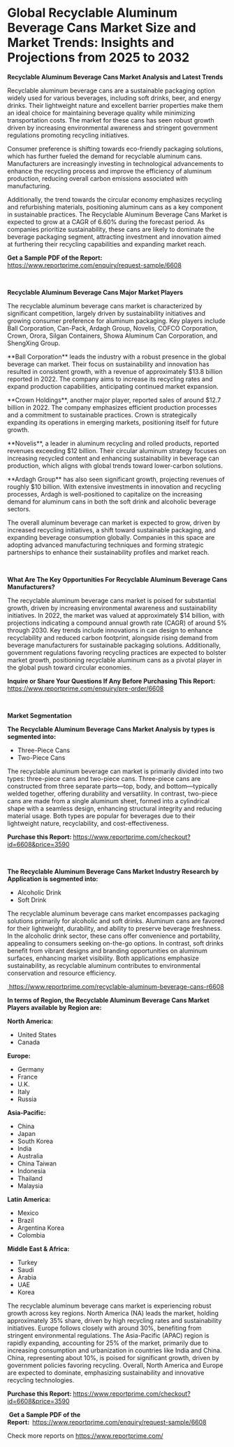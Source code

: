 <p><h1>Global Recyclable Aluminum Beverage Cans Market Size and Market Trends: Insights and Projections from 2025 to 2032</h1></p><p><strong>Recyclable Aluminum Beverage Cans Market Analysis and Latest Trends</strong></p>
<p><p>Recyclable aluminum beverage cans are a sustainable packaging option widely used for various beverages, including soft drinks, beer, and energy drinks. Their lightweight nature and excellent barrier properties make them an ideal choice for maintaining beverage quality while minimizing transportation costs. The market for these cans has seen robust growth driven by increasing environmental awareness and stringent government regulations promoting recycling initiatives.</p><p>Consumer preference is shifting towards eco-friendly packaging solutions, which has further fueled the demand for recyclable aluminum cans. Manufacturers are increasingly investing in technological advancements to enhance the recycling process and improve the efficiency of aluminum production, reducing overall carbon emissions associated with manufacturing. </p><p>Additionally, the trend towards the circular economy emphasizes recycling and refurbishing materials, positioning aluminum cans as a key component in sustainable practices. The Recyclable Aluminum Beverage Cans Market is expected to grow at a CAGR of 6.60% during the forecast period. As companies prioritize sustainability, these cans are likely to dominate the beverage packaging segment, attracting investment and innovation aimed at furthering their recycling capabilities and expanding market reach.</p></p>
<p><strong>Get a Sample PDF of the Report:&nbsp;</strong> <a href="https://www.reportprime.com/enquiry/request-sample/6608?utm_campaign=3543&utm_medium=2&utm_source=Github&utm_content=ia&utm_term=19032025&utm_id=recyclable-aluminum-beverage-cans">https://www.reportprime.com/enquiry/request-sample/6608</a></p>
<p>&nbsp;</p>
<p><strong>Recyclable Aluminum Beverage Cans Major Market Players</strong></p>
<p><p>The recyclable aluminum beverage cans market is characterized by significant competition, largely driven by sustainability initiatives and growing consumer preference for aluminum packaging. Key players include Ball Corporation, Can-Pack, Ardagh Group, Novelis, COFCO Corporation, Crown, Orora, Silgan Containers, Showa Aluminum Can Corporation, and ShengXing Group.</p><p>**Ball Corporation** leads the industry with a robust presence in the global beverage can market. Their focus on sustainability and innovation has resulted in consistent growth, with a revenue of approximately $13.8 billion reported in 2022. The company aims to increase its recycling rates and expand production capabilities, anticipating continued market expansion.</p><p>**Crown Holdings**, another major player, reported sales of around $12.7 billion in 2022. The company emphasizes efficient production processes and a commitment to sustainable practices. Crown is strategically expanding its operations in emerging markets, positioning itself for future growth.</p><p>**Novelis**, a leader in aluminum recycling and rolled products, reported revenues exceeding $12 billion. Their circular aluminum strategy focuses on increasing recycled content and enhancing sustainability in beverage can production, which aligns with global trends toward lower-carbon solutions.</p><p>**Ardagh Group** has also seen significant growth, projecting revenues of roughly $10 billion. With extensive investments in innovation and recycling processes, Ardagh is well-positioned to capitalize on the increasing demand for aluminum cans in both the soft drink and alcoholic beverage sectors.</p><p>The overall aluminum beverage can market is expected to grow, driven by increased recycling initiatives, a shift toward sustainable packaging, and expanding beverage consumption globally. Companies in this space are adopting advanced manufacturing techniques and forming strategic partnerships to enhance their sustainability profiles and market reach.</p></p>
<p>&nbsp;</p>
<p><strong>What Are The Key Opportunities For Recyclable Aluminum Beverage Cans Manufacturers?</strong></p>
<p><p>The recyclable aluminum beverage cans market is poised for substantial growth, driven by increasing environmental awareness and sustainability initiatives. In 2022, the market was valued at approximately $14 billion, with projections indicating a compound annual growth rate (CAGR) of around 5% through 2030. Key trends include innovations in can design to enhance recyclability and reduced carbon footprint, alongside rising demand from beverage manufacturers for sustainable packaging solutions. Additionally, government regulations favoring recycling practices are expected to bolster market growth, positioning recyclable aluminum cans as a pivotal player in the global push toward circular economies.</p></p>
<p><strong>Inquire or Share Your Questions If Any Before Purchasing This Report:</strong> <a href="https://www.reportprime.com/enquiry/pre-order/6608?utm_campaign=3543&utm_medium=2&utm_source=Github&utm_content=ia&utm_term=19032025&utm_id=recyclable-aluminum-beverage-cans">https://www.reportprime.com/enquiry/pre-order/6608</a></p>
<p>&nbsp;</p>
<p><strong>Market Segmentation</strong></p>
<p><strong>The Recyclable Aluminum Beverage Cans Market Analysis by types is segmented into:</strong></p>
<p><ul><li>Three-Piece Cans</li><li>Two-Piece Cans</li></ul></p>
<p><p>The recyclable aluminum beverage can market is primarily divided into two types: three-piece cans and two-piece cans. Three-piece cans are constructed from three separate parts—top, body, and bottom—typically welded together, offering durability and versatility. In contrast, two-piece cans are made from a single aluminum sheet, formed into a cylindrical shape with a seamless design, enhancing structural integrity and reducing material usage. Both types are popular for beverages due to their lightweight nature, recyclability, and cost-effectiveness.</p></p>
<p><strong>Purchase this Report:&nbsp;</strong><a href="https://www.reportprime.com/checkout?id=6608&price=3590&utm_campaign=3543&utm_medium=2&utm_source=Github&utm_content=ia&utm_term=19032025&utm_id=recyclable-aluminum-beverage-cans">https://www.reportprime.com/checkout?id=6608&price=3590</a></p>
<p>&nbsp;</p>
<p><strong>The Recyclable Aluminum Beverage Cans Market Industry Research by Application is segmented into:</strong></p>
<p><ul><li>Alcoholic Drink</li><li>Soft Drink</li></ul></p>
<p><p>The recyclable aluminum beverage cans market encompasses packaging solutions primarily for alcoholic and soft drinks. Aluminum cans are favored for their lightweight, durability, and ability to preserve beverage freshness. In the alcoholic drink sector, these cans offer convenience and portability, appealing to consumers seeking on-the-go options. In contrast, soft drinks benefit from vibrant designs and branding opportunities on aluminum surfaces, enhancing market visibility. Both applications emphasize sustainability, as recyclable aluminum contributes to environmental conservation and resource efficiency.</p></p>
<p><a href="https://www.reportprime.com/recyclable-aluminum-beverage-cans-r6608?utm_campaign=3543&utm_medium=2&utm_source=Github&utm_content=ia&utm_term=19032025&utm_id=recyclable-aluminum-beverage-cans">&nbsp;https://www.reportprime.com/recyclable-aluminum-beverage-cans-r6608</a></p>
<p><strong>In terms of Region, the Recyclable Aluminum Beverage Cans Market Players available by Region are:</strong></p>
<p>
    <p> <strong> North America: </strong>
        <ul>
            <li>United States</li>
            <li>Canada</li>
        </ul>
        </p> 
    <p> <strong> Europe: </strong>
        <ul>
            <li>Germany</li>
            <li>France</li>
            <li>U.K.</li>
            <li>Italy</li>
            <li>Russia</li>
        </ul>
        </p> 
    <p> <strong> Asia-Pacific: </strong>
        <ul>
            <li>China</li>
            <li>Japan</li>
            <li>South Korea</li>
            <li>India</li>
            <li>Australia</li>
            <li>China Taiwan</li>
            <li>Indonesia</li>
            <li>Thailand</li>
            <li>Malaysia</li>
        </ul>
        </p> 
    <p> <strong> Latin America: </strong>
        <ul>
            <li>Mexico</li>
            <li>Brazil</li>
            <li>Argentina Korea</li>
            <li>Colombia</li>
        </ul>
        </p> 
    <p> <strong> Middle East & Africa: </strong>
        <ul>
            <li>Turkey</li>
            <li>Saudi</li>
            <li>Arabia</li>
            <li>UAE</li>
            <li>Korea</li>
        </ul>
    </p>
    </p>
<p><p>The recyclable aluminum beverage cans market is experiencing robust growth across key regions. North America (NA) leads the market, holding approximately 35% share, driven by high recycling rates and sustainability initiatives. Europe follows closely with around 30%, benefiting from stringent environmental regulations. The Asia-Pacific (APAC) region is rapidly expanding, accounting for 25% of the market, primarily due to increasing consumption and urbanization in countries like India and China. China, representing about 10%, is poised for significant growth, driven by government policies favoring recycling. Overall, North America and Europe are expected to dominate, emphasizing sustainability and innovative recycling technologies.</p></p>
<p><strong>Purchase this Report: </strong><a href="https://www.reportprime.com/checkout?id=6608&price=3590&utm_campaign=3543&utm_medium=2&utm_source=Github&utm_content=ia&utm_term=19032025&utm_id=recyclable-aluminum-beverage-cans">https://www.reportprime.com/checkout?id=6608&price=3590</a></p>
<p>&nbsp;<strong>Get a Sample PDF of the Report:&nbsp;&nbsp;</strong><a href="https://www.reportprime.com/enquiry/request-sample/6608?utm_campaign=3543&utm_medium=2&utm_source=Github&utm_content=ia&utm_term=19032025&utm_id=recyclable-aluminum-beverage-cans">https://www.reportprime.com/enquiry/request-sample/6608</a></p>
<p><strong></strong></p>
<p>Check more reports on <a href="https://www.reportprime.com/?utm_campaign=3543&utm_medium=2&utm_source=Github&utm_content=ia&utm_term=19032025&utm_id=recyclable-aluminum-beverage-cans">https://www.reportprime.com/</a></p>